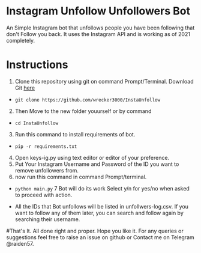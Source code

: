 # Instagram Unfollow Unfollowers Bot
An Simple Instagram bot that unfollows people you have been following that don't Follow you back. It uses the Instagram API and is working as of 2021 completely.

# Instructions
1. Clone this repository using git on command Prompt/Terminal. Download Git [here](https://git-scm.com/downloads)
* `git clone https://github.com/wrecker3000/InstaUnfollow`


2. Then Move to the new folder youurself or by  command
* `cd InstaUnfollow`

3. Run this command to install requirements of bot.
* `pip -r requirements.txt`

4. Open keys-ig.py using text editor or editor of your preference.
5. Put Your Instagram Username and Password of the ID you want to remove unfollowers from.
6. now run this command in command Prompt/terminal.
* `python main.py`
7 Bot will do its work Select y/n for yes/no when asked to proceed with action.

* All the IDs that Bot unfollows will be listed in unfollwers-log.csv. If you want to follow any of them later, you can search and follow again by searching their username.

#That's It. All done right and proper. Hope you like it. For any queries or suggestions feel free to raise an issue on github or Contact me on Telegram @raiden57.



